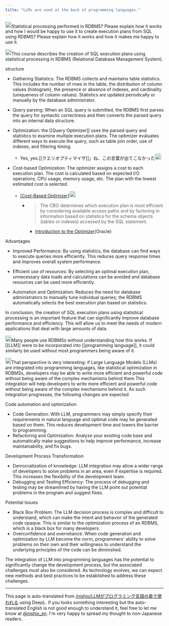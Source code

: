```yaml
---
title: "LLMs are used at the back of programming languages."
---
```


<img src='https://scrapbox.io/api/pages/nishio-en/nishio/icon' alt='nishio.icon' height="19.5"/>Statistical processing performed in RDBMS? Please explain how it works and how I would be happy to use it to create execution plans from SQL using RDBMS? Please explain how it works and how it makes me happy to use it.

<img src='https://scrapbox.io/api/pages/nishio-en/gpt/icon' alt='gpt.icon' height="19.5"/>This course describes the creation of SQL execution plans using statistical processing in RDBMS (Relational Database Management System).

structure
- Gathering Statistics: The RDBMS collects and maintains table statistics. This includes the number of rows in the table, the distribution of column values (histogram), the presence or absence of indexes, and cardinality (uniqueness of column values). Statistics are updated periodically or manually by the database administrator.

- Query parsing: When an SQL query is submitted, the RDBMS first parses the query for syntactic correctness and then converts the parsed query into an internal data structure.

- Optimization: the [[Query Optimizer]] uses the parsed query and statistics to examine multiple execution plans. The optimizer evaluates different ways to execute the query, such as table join order, use of indexes, and filtering timing.
    - Yes, yes.[[クエリオプティマイザ]]」ね、この言葉が出てこなかった<img src='https://scrapbox.io/api/pages/nishio-en/nishio/icon' alt='nishio.icon' height="19.5"/>

- Cost-based Optimization: The optimizer assigns a cost to each execution plan. The cost is calculated based on expected I/O operations, CPU usage, memory usage, etc. The plan with the lowest estimated cost is selected.
    - [[Cost-Based Optimizer]](CBO)<img src='https://scrapbox.io/api/pages/nishio-en/nishio/icon' alt='nishio.icon' height="19.5"/>
        - > The CBO determines which execution plan is most efficient by considering available access paths and by factoring in information based on statistics for the schema objects (tables or indexes) accessed by the SQL statement.
            - [Introduction to the Optimizer](https://docs.oracle.com/cd/B10500_01/server.920/a96533/optimops.htm)(Oracle)

Advantages
- Improved Performance: By using statistics, the database can find ways to execute queries more efficiently. This reduces query response times and improves overall system performance.

- Efficient use of resources: By selecting an optimal execution plan, unnecessary data loads and calculations can be avoided and database resources can be used more efficiently.

- Automation and Optimization: Reduces the need for database administrators to manually tune individual queries; the RDBMS automatically selects the best execution plan based on statistics.

In conclusion, the creation of SQL execution plans using statistical processing is an important feature that can significantly improve database performance and efficiency. This will allow us to meet the needs of modern applications that deal with large amounts of data.

<img src='https://scrapbox.io/api/pages/nishio-en/nishio/icon' alt='nishio.icon' height="19.5"/>Many people use RDBMSs without understanding how this works. If [[LLM]] were to be incorporated into [[programming language]], it could similarly be used without most programmers being aware of it.

<img src='https://scrapbox.io/api/pages/nishio-en/gpt/icon' alt='gpt.icon' height="19.5"/>That perspective is very interesting: if Large Language Models (LLMs) are integrated into programming languages, like statistical optimization in RDBMSs, developers may be able to write more efficient and powerful code without being aware of the complex mechanisms behind them This integration will help developers to write more efficient and powerful code without being aware of the complex mechanisms behind it. As such integration progresses, the following changes are expected

Code automation and optimization
- Code Generation: With LLM, programmers may simply specify their requirements in natural language and optimal code may be generated based on them. This reduces development time and lowers the barrier to programming.
- Refactoring and Optimization: Analyze your existing code base and automatically make suggestions to help improve performance, increase maintainability, and fix bugs.

Development Process Transformation
- Democratization of knowledge: LLM integration may allow a wider range of developers to solve problems in an area, even if expertise is required. This increases the flexibility of the development team.
- Debugging and Testing Efficiency: The process of debugging and testing may be streamlined by having the LLM point out potential problems in the program and suggest fixes.

Potential Issues
- Black Box Problem: The LLM decision process is complex and difficult to understand, which can make the intent and behavior of the generated code opaque. This is similar to the optimization process of an RDBMS, which is a black box for many developers.
- Overconfidence and overreliance: When code generation and optimization by LLM become the norm, programmers' ability to solve problems on their own and their willingness to understand the underlying principles of the code can be diminished.

The integration of LLM into programming languages has the potential to significantly change the development process, but the associated challenges must also be considered. As technology evolves, we can expect new methods and best practices to be established to address these challenges.

---
This page is auto-translated from [/nishio/LLMがプログラミング言語の奥で使われる](https://scrapbox.io/nishio/LLMがプログラミング言語の奥で使われる) using DeepL. If you looks something interesting but the auto-translated English is not good enough to understand it, feel free to let me know at [@nishio_en](https://twitter.com/nishio_en). I'm very happy to spread my thought to non-Japanese readers.